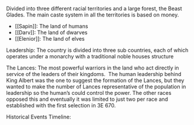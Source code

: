 Divided into three different racial territories and a large forest, the Beast Glades. The main caste system in all the territories is based on money. 
- [[Sapin]]: The land of humans
- [[Darv]]: The land of dwarves
- [[Elenior]]: The land of elves

Leadership: The country is divided into three sub countries, each of which operates under a monarchy with a traditional noble houses structure

The Lances: The most powerful warriors in the land who act directly in service of the leaders of their kingdoms.  The human leadership behind King Albert was the one to suggest the formation of the Lances, but they wanted to make the number of Lances representative of the population in leadership so the human’s could control the power. The other races opposed this and eventually it was limited to just two per race and established with the first selection in 3E 670. 



Historical Events Timeline:
